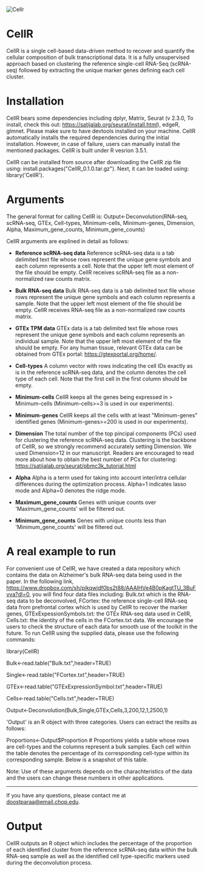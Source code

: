 ![Cellr](https://user-images.githubusercontent.com/24727526/65530825-aaaf0b00-dec6-11e9-9531-ca8a72a9abd4.JPG)

# CellR
CellR is a single cell-based data-driven method to recover and quantify the cellular composition of bulk transcriptional data. It is a fully unsupervised approach based on clustering the reference single-cell RNA-Seq (scRNA-seq) followed by extracting the unique marker genes defining each cell cluster. 


# Installation
CellR bears some dependencies including dplyr, Matrix, Seurat (v 2.3.0, To install, check this out: https://satijalab.org/seurat/install.html), edgeR, glmnet. Please make sure to have devtools installed on your machine. CellR automatically installs the required dependencies during the initial installation. However, in case of failure, users can manually install the mentioned packages. CellR is built under R vesrion 3.5.1.

CellR can be installed from source after downloading the CellR zip file using: install.packages("CellR_0.1.0.tar.gz"). Next, it can be loaded using: library('CellR').
# Arguments
The general format for calling CellR is: 
Output<-Deconvolution(RNA-seq, scRNA-seq, GTEx, Cell-types, Minimum-cells, Minimum-genes, Dimension, Alpha, Maximum_gene_counts, Minimum_gene_counts)

CellR arguments are explined in detail as follows:
* **Reference scRNA-seq data**
Reference scRNA-seq data is a tab delimited text file whose rows represent the unique gene symbols and each column represents a cell. Note that the upper left most element of the file should be empty.
CellR receives scRNA-seq file as a non-normalized raw counts matrix.

* **Bulk RNA-seq data**
Bulk RNA-seq data is a tab delimited text file whose rows represent the unique gene symbols and each column represents a sample. Note that the upper left most element of the file should be empty.
CellR receives RNA-seq file as a non-normalized raw counts matrix.

* **GTEx TPM data**
GTEx data is a tab delimited text file whose rows represent the unique gene symbols and each column represents an individual sample. Note that the upper left most element of the file should be empty. For any human tissue, relevant GTEx data can be obtained from GTEx portal: https://gtexportal.org/home/.

* **Cell-types**
A column vector with rows indicating the cell IDs exactly as is in the reference scRNA-seq data, and the column denotes the cell type of each cell. Note that the first cell in the first column should be empty.

* **Minimum-cells**
CellR keeps all the genes being expressed in > Minimum-cells (Minimum-cells>=3 is used in our experiments).

* **Minimum-genes**
CellR keeps all the cells with at least "Minimum-genes" identified genes (Minimum-genes>=200 is used in our experiments).

* **Dimension**
The total number of the top pincipal components (PCs) used for clustering the reference scRNA-seq data. Clustering is the backbone of CellR, so we strongly recommend accurately setting Dimension. We used Dimension=12 in our manuscript. Readers are encouraged to read more about how to obtain the best number of PCs for clustering: https://satijalab.org/seurat/pbmc3k_tutorial.html

* **Alpha**
Alpha is a term used for taking into account inter/intra cellular differences during the optimization process. Alpha=1 indicates lasso mode and Alpha=0 denotes the ridge mode.

* **Maximum_gene_counts**
Genes with unique counts over 'Maximum_gene_counts' will be filtered out.

* **Minimum_gene_counts**
Genes with unique counts less than 'Minimum_gene_counts' will be filtered out.

# A real example to run
For convenient use of CellR, we have created a data repository which contains the data on Alzheimer's bulk RNA-seq data being used in the paper. In the following link, https://www.dropbox.com/sh/pikqwjdf0bs2t88/AAAlHVe4B0pKagtTU_3BuFvva?dl=0, you will find four data files including: Bulk.txt which is the RNA-seq data to be deconvolved, FCortex: the reference single-cell RNA-seq data from prefrontal cortex which is used by CellR to recover the marker genes, GTExExpessionSymbols.txt: the GTEx RNA-seq data used in CellR, Cells.txt: the identity of the cells in the FCortex.txt data. We encourage the users to check the structure of each data for smooth use of the toolkit in the future.
To run CellR using the supplied data, please use the following commands:

library(CellR)

Bulk<-read.table("Bulk.txt",header=TRUE)

Single<-read.table("FCortex.txt",header=TRUE)

GTEx<-read.table("GTExExpressionSymbol.txt",header=TRUE)

Cells<-read.table("Cells.txt",header=TRUE)

Output<-Deconvolution(Bulk,Single,GTEx,Cells,3,200,12,1,2500,1)

'Output' is an R object with three categories. Users can extract the resilts as follows:

Proportions<-Output$Proportion      # Proportions yields a table whose rows are cell-types and the columns represent a bulk samples. Each cell within the table denotes the percentage of its corresponding cell-type within its corresponding sample. Below is a snapshot of this table.




Note: Use of these arguments depends on the charachteristics of the data and the users can change these numbers in other applications.

------------------------------------------------------------------------------------------------------------------------
If you have any questions, please contact me at doostparaa@email.chop.edu.



# Output
CellR outputs an R object which includes the percentage of the proportion of each identified cluster from the reference scRNA-seq data within the bulk RNA-seq sample as well as the identified cell type-specific markers used during the deconvolution process.
